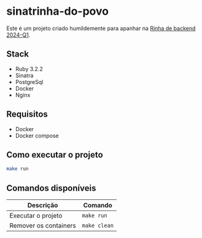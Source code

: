 # sinatrinha-do-povo

Este é um projeto criado humildemente para apanhar na [Rinha de backend 2024-Q1](https://github.com/zanfranceschi/rinha-de-backend-2024-q1).

## Stack
- Ruby 3.2.2
- Sinatra
- PostgreSql
- Docker
- Nginx

## Requisitos
- Docker
- Docker compose

## Como executar o projeto
```bash
make run
```

## Comandos disponíveis
| Descrição | Comando |
|-|-|
| Executar o projeto | `make run` |
| Remover os containers | `make clean` |
